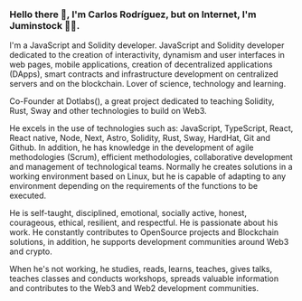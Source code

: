 ### Hello there 👋, I'm Carlos Rodríguez, but on Internet, I'm Juminstock 🧑‍💻.

I'm a JavaScript and Solidity developer.
JavaScript and Solidity developer dedicated to the creation of interactivity, dynamism and user interfaces in web pages, mobile applications, creation of decentralized applications (DApps), smart contracts and infrastructure development on centralized servers and on the blockchain. Lover of science, technology and learning.

Co-Founder at Dotlabs(), a great project dedicated to teaching Solidity, Rust, Sway and other technologies to build on Web3.

He excels in the use of technologies such as: JavaScript, TypeScript, React, React native, Node, Next, Astro, Solidity, Rust, Sway, HardHat, Git and Github. In addition, he has knowledge in the development of agile methodologies (Scrum), efficient methodologies, collaborative development and management of technological teams. Normally he creates solutions in a working environment based on Linux, but he is capable of adapting to any environment depending on the requirements of the functions to be executed.

He is self-taught, disciplined, emotional, socially active, honest, courageous, ethical, resilient, and respectful. He is passionate about his work. He constantly contributes to OpenSource projects and Blockchain solutions, in addition, he supports development communities around Web3 and crypto. 

When he's not working, he studies, reads, learns, teaches, gives talks, teaches classes and conducts workshops, spreads valuable information and contributes to the Web3 and Web2 development communities. 


<!--
**Juminstock/Juminstock** is a ✨ _special_ ✨ repository because its `README.md` (this file) appears on your GitHub profile.

Here are some ideas to get you started:

- 🔭 I’m currently working on ...
- 🌱 I’m currently learning ...
- 👯 I’m looking to collaborate on ...
- 🤔 I’m looking for help with ...
- 💬 Ask me about ...
- 📫 How to reach me: ...
- 😄 Pronouns: ...
- ⚡ Fun fact: ...
-->
